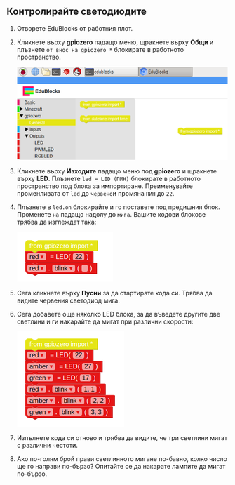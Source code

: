 ## Контролирайте светодиодите

1. Отворете EduBlocks от работния плот.

2. Кликнете върху **gpiozero** падащо меню, щракнете върху **Общи** и плъзнете `от внос на gpiozero *` блокирате в работното пространство.
    
    ![](images/edublocks1.png)

3. Кликнете върху **Изходите** падащо меню под **gpiozero** и щракнете върху **LED**. Плъзнете `led = LED (ПИН)` блокирате в работното пространство под блока за импортиране. Преименувайте променливата от `led` до `червено`и промяна `ПИН` до `22`.

4. Плъзнете в `led.on` блокирайте и го поставете под предишния блок. Променете `на` падащо надолу до `мига`. Вашите кодови блокове трябва да изглеждат така:
    
    ![](images/edublocks2.png)

5. Сега кликнете върху **Пусни** за да стартирате кода си. Трябва да видите червения светодиод мига.

6. Сега добавете още няколко LED блока, за да въведете другите две светлини и ги накарайте да мигат при различни скорости:
    
    ![](images/edublocks3.png)

7. Изпълнете кода си отново и трябва да видите, че три светлини мигат с различни честоти.

8. Ако по-голям брой прави светлинното мигане по-бавно, колко число ще го направи по-бързо? Опитайте се да накарате лампите да мигат по-бързо.